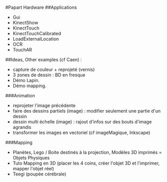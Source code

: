 #Papart Hardware
##Applications

- Gui
- KinectShow
- KinectTouch
- KinectTouchCalibrated
- LoadExternalLocation
- OCR
- TouchAR


##Ideas, Other examples (cf Caen) : 
 - capture de couleur + reprojeté (vernis)
 - 3 zones de dessin : BD en fresque
- Démo Lapin. 
- Démo mapping.

###Animation 
 - reprojeter l'image précédente
 - faire des dessins partiels (image) : modifier seulement une partie d'un dessin
 - dessin multi échelle (image) : rajout d'infos sur des bouts d'image agrandis
 - transformer les images en vectoriel (cf imageMagique, Inkscape)

###Mapping
 - Planètes, Lego / Boite destinés à la projection, Modèles 3D imprimés = Objets Physiques
 - Tuto Mapping en 3D (placer les 4 coins, créer l'objet 3D et l'imprimer, mapper l'objet réel)
 - Teegi (poupée cérébrale)
